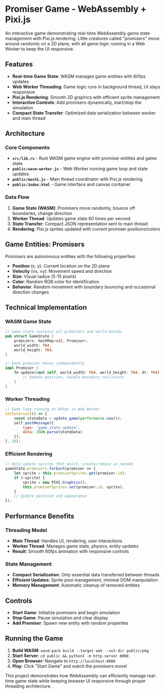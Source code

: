 # Promiser Game - WebAssembly + Pixi.js

An interactive game demonstrating real-time WebAssembly game state management with Pixi.js rendering. Little creatures called "promisers" move around randomly on a 2D plane, with all game logic running in a Web Worker to keep the UI responsive.

## Features

- **Real-time Game State**: WASM manages game entities with 60fps updates
- **Web Worker Threading**: Game logic runs in background thread, UI stays responsive
- **Pixi.js Rendering**: Smooth 2D graphics with efficient sprite management
- **Interactive Controls**: Add promisers dynamically, start/stop the simulation
- **Compact State Transfer**: Optimized data serialization between worker and main thread

## Architecture

### Core Components
- **`src/lib.rs`** - Rust WASM game engine with promiser entities and game state
- **`public/wasm-worker.js`** - Web Worker running game loop and state updates
- **`public/machi.js`** - Main thread coordinator with Pixi.js rendering
- **`public/index.html`** - Game interface and canvas container

### Data Flow
1. **Game State (WASM)**: Promisers move randomly, bounce off boundaries, change direction
2. **Worker Thread**: Updates game state 60 times per second 
3. **State Transfer**: Compact JSON representation sent to main thread
4. **Rendering**: Pixi.js sprites updated with current promiser positions/colors

## Game Entities: Promisers

Promisers are autonomous entities with the following properties:
- **Position** (x, y): Current location on the 2D plane
- **Velocity** (vx, vy): Movement speed and direction
- **Size**: Visual radius (5-15 pixels)
- **Color**: Random RGB color for identification
- **Behavior**: Random movement with boundary bouncing and occasional direction changes

## Technical Implementation

### WASM Game State
```rust
// Game state contains all promisers and world bounds
pub struct GameState {
    promisers: HashMap<u32, Promiser>,
    world_width: f64,
    world_height: f64,
}

// Each promiser moves independently
impl Promiser {
    fn update(&mut self, world_width: f64, world_height: f64, dt: f64) {
        // Update position, handle boundary collisions
    }
}
```

### Worker Threading
```javascript
// Game loop running at 60fps in Web Worker
setInterval(() => {
    const stateData = update_game(performance.now());
    self.postMessage({
        type: 'game_state_update',
        data: JSON.parse(stateData)
    });
}, 16);
```

### Efficient Rendering
```javascript
// Only update sprites that exist, create/remove as needed
gameState.promisers.forEach(promiser => {
    let sprite = this.promiserSprites.get(promiser.id);
    if (!sprite) {
        sprite = new PIXI.Graphics();
        this.promiserSprites.set(promiser.id, sprite);
    }
    // Update position and appearance
});
```

## Performance Benefits

### Threading Model
- **Main Thread**: Handles UI, rendering, user interactions
- **Worker Thread**: Manages game state, physics, entity updates
- **Result**: Smooth 60fps animation with responsive controls

### State Management
- **Compact Serialization**: Only essential data transferred between threads
- **Efficient Updates**: Sprite pool management, minimal DOM manipulation
- **Memory Management**: Automatic cleanup of removed entities

## Controls

- **Start Game**: Initialize promisers and begin simulation
- **Stop Game**: Pause simulation and clear display
- **Add Promiser**: Spawn new entity with random properties

## Running the Game

1. **Build WASM**: `wasm-pack build --target web --out-dir public/pkg`
2. **Start Server**: `cd public && python3 -m http.server 8000`
3. **Open Browser**: Navigate to `http://localhost:8000`
4. **Play**: Click "Start Game" and watch the promisers move!

This project demonstrates how WebAssembly can efficiently manage real-time game state while keeping browser UI responsive through proper threading architecture.
